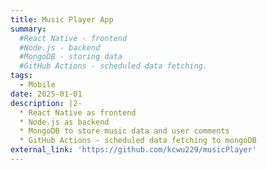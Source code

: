```yaml
---
title: Music Player App
summary: 
  #React Native - frontend
  #Node.js - backend
  #MongoDB - storing data
  #GitHub Actions - scheduled data fetching.
tags:
  - Mobile
date: 2025-01-01
description: |2-
  * React Native as frontend
  * Node.js as backend
  * MongoDB to store music data and user comments
  * GitHub Actions - scheduled data fetching to mongoDB
external_link: 'https://github.com/kcwu229/musicPlayer'
---
```


